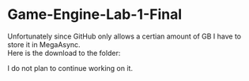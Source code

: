 # Game-Engine-Lab-1-Final

Unfortunately since GitHub only allows a certian amount of GB I have to store it in MegaAsync. <br />
Here is the download to the folder:

I do not plan to continue working on it.
